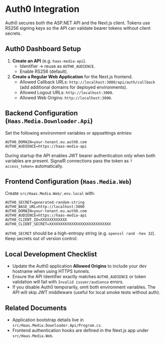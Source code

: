 # Auth0 Integration

Auth0 secures both the ASP.NET API and the Next.js client. Tokens use RS256 signing keys so the API can validate bearer tokens without client secrets.

## Auth0 Dashboard Setup
1. **Create an API** (e.g. `haas-media-api`).
   - Identifier → reuse as `AUTH0_AUDIENCE`.
   - Enable RS256 (default).
2. **Create a Regular Web Application** for the Next.js frontend.
   - Allowed Callback URLs: `http://localhost:3000/api/auth/callback` (add additional domains for deployed environments).
   - Allowed Logout URLs: `http://localhost:3000`.
   - Allowed Web Origins: `http://localhost:3000`.

## Backend Configuration (`Haas.Media.Downloader.Api`)
Set the following environment variables or appsettings entries:
```env
AUTH0_DOMAIN=your-tenant.eu.auth0.com
AUTH0_AUDIENCE=https://haas-media-api
```
During startup the API enables JWT bearer authentication only when both variables are present. SignalR connections pass the token as `?access_token=` automatically.

## Frontend Configuration (`Haas.Media.Web`)
Create `src/Haas.Media.Web/.env.local` with:
```env
AUTH0_SECRET=generated-random-string
AUTH0_BASE_URL=http://localhost:3000
AUTH0_DOMAIN=your-tenant.eu.auth0.com
AUTH0_AUDIENCE=https://haas-media-api
AUTH0_CLIENT_ID=XXXXXXXXXXXX
AUTH0_CLIENT_SECRET=XXXXXXXXXXXXXXXXXXXXXXXXXXXX
```
`AUTH0_SECRET` should be a high-entropy string (e.g. `openssl rand -hex 32`). Keep secrets out of version control.

## Local Development Checklist
- Update the Auth0 application **Allowed Origins** to include your dev hostname when using HTTPS tunnels.
- Ensure the API Identifier exactly matches `AUTH0_AUDIENCE` or token validation will fail with `Invalid issuer/audience` errors.
- If you disable Auth0 temporarily, omit both environment variables. The API will skip JWT middleware (useful for local smoke tests without auth).

## Related Documents
- Application bootstrap details live in `src/Haas.Media.Downloader.Api/Program.cs`.
- Frontend authentication hooks are defined in the Next.js app under `src/Haas.Media.Web`.
